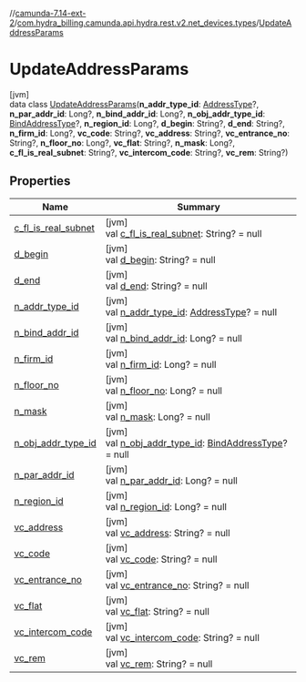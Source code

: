 //[camunda-7.14-ext-2](../../../index.md)/[com.hydra_billing.camunda.api.hydra.rest.v2.net_devices.types](../index.md)/[UpdateAddressParams](index.md)

# UpdateAddressParams

[jvm]\
data class [UpdateAddressParams](index.md)(**n_addr_type_id**: [AddressType](../../com.hydra_billing.camunda.api.hydra.common_types/-address-type/index.md)?, **n_par_addr_id**: Long?, **n_bind_addr_id**: Long?, **n_obj_addr_type_id**: [BindAddressType](../../com.hydra_billing.camunda.api.hydra.common_types/-bind-address-type/index.md)?, **n_region_id**: Long?, **d_begin**: String?, **d_end**: String?, **n_firm_id**: Long?, **vc_code**: String?, **vc_address**: String?, **vc_entrance_no**: String?, **n_floor_no**: Long?, **vc_flat**: String?, **n_mask**: Long?, **c_fl_is_real_subnet**: String?, **vc_intercom_code**: String?, **vc_rem**: String?)

## Properties

| Name | Summary |
|---|---|
| [c_fl_is_real_subnet](c_fl_is_real_subnet.md) | [jvm]<br>val [c_fl_is_real_subnet](c_fl_is_real_subnet.md): String? = null |
| [d_begin](d_begin.md) | [jvm]<br>val [d_begin](d_begin.md): String? = null |
| [d_end](d_end.md) | [jvm]<br>val [d_end](d_end.md): String? = null |
| [n_addr_type_id](n_addr_type_id.md) | [jvm]<br>val [n_addr_type_id](n_addr_type_id.md): [AddressType](../../com.hydra_billing.camunda.api.hydra.common_types/-address-type/index.md)? = null |
| [n_bind_addr_id](n_bind_addr_id.md) | [jvm]<br>val [n_bind_addr_id](n_bind_addr_id.md): Long? = null |
| [n_firm_id](n_firm_id.md) | [jvm]<br>val [n_firm_id](n_firm_id.md): Long? = null |
| [n_floor_no](n_floor_no.md) | [jvm]<br>val [n_floor_no](n_floor_no.md): Long? = null |
| [n_mask](n_mask.md) | [jvm]<br>val [n_mask](n_mask.md): Long? = null |
| [n_obj_addr_type_id](n_obj_addr_type_id.md) | [jvm]<br>val [n_obj_addr_type_id](n_obj_addr_type_id.md): [BindAddressType](../../com.hydra_billing.camunda.api.hydra.common_types/-bind-address-type/index.md)? = null |
| [n_par_addr_id](n_par_addr_id.md) | [jvm]<br>val [n_par_addr_id](n_par_addr_id.md): Long? = null |
| [n_region_id](n_region_id.md) | [jvm]<br>val [n_region_id](n_region_id.md): Long? = null |
| [vc_address](vc_address.md) | [jvm]<br>val [vc_address](vc_address.md): String? = null |
| [vc_code](vc_code.md) | [jvm]<br>val [vc_code](vc_code.md): String? = null |
| [vc_entrance_no](vc_entrance_no.md) | [jvm]<br>val [vc_entrance_no](vc_entrance_no.md): String? = null |
| [vc_flat](vc_flat.md) | [jvm]<br>val [vc_flat](vc_flat.md): String? = null |
| [vc_intercom_code](vc_intercom_code.md) | [jvm]<br>val [vc_intercom_code](vc_intercom_code.md): String? = null |
| [vc_rem](vc_rem.md) | [jvm]<br>val [vc_rem](vc_rem.md): String? = null |
